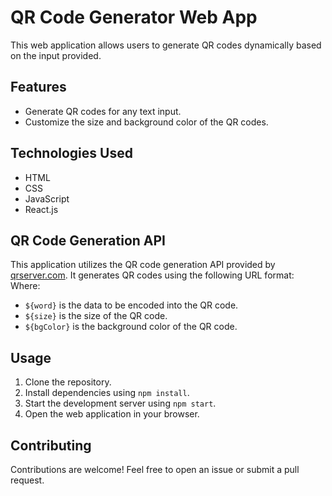 # QR Code Generator Web App

This web application allows users to generate QR codes dynamically based on the input provided.

## Features

- Generate QR codes for any text input.
- Customize the size and background color of the QR codes.

## Technologies Used

- HTML
- CSS
- JavaScript
- React.js

## QR Code Generation API

This application utilizes the QR code generation API provided by [qrserver.com](http://api.qrserver.com/v1/create-qr-code/). It generates QR codes using the following URL format:
Where:
- `${word}` is the data to be encoded into the QR code.
- `${size}` is the size of the QR code.
- `${bgColor}` is the background color of the QR code.

## Usage

1. Clone the repository.
2. Install dependencies using `npm install`.
3. Start the development server using `npm start`.
4. Open the web application in your browser.

## Contributing

Contributions are welcome! Feel free to open an issue or submit a pull request.
